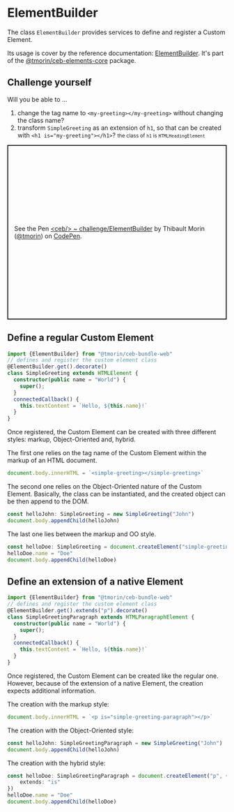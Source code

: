 # ElementBuilder

The class `ElementBuilder` provides services to define and register a Custom Element.

Its usage is cover by the reference documentation: [ElementBuilder](../api/classes/_tmorin_ceb_elements_core.ElementBuilder.html).
It's part of the [@tmorin/ceb-elements-core](https://www.npmjs.com/package/@tmorin/ceb-elements-core) package.

## Challenge yourself

Will you be able to ...
1. change the tag name to `<my-greeting></my-greeting>` without changing the class name?
2. transform `SimpleGreeting` as an extension of `h1`, so that can be created with `<h1 is="my-greeting"></h1>`? <small>the class of `h1` is `HTMLHeadingElement`</small>

<p class="codepen" data-height="400" data-theme-id="light" data-default-tab="js,result" data-slug-hash="ExmLwwd" data-editable="true" data-user="tmorin" style="height: 400px; box-sizing: border-box; display: flex; align-items: center; justify-content: center; border: 2px solid; margin: 1em 0; padding: 1em;">
  <span>See the Pen <a href="https://codepen.io/tmorin/pen/ExmLwwd">
  &lt;ceb/&gt; ~ challenge/ElementBuilder</a> by Thibault Morin (<a href="https://codepen.io/tmorin">@tmorin</a>)
  on <a href="https://codepen.io">CodePen</a>.</span>
</p>
<script async src="https://cpwebassets.codepen.io/assets/embed/ei.js"></script>

## Define a regular Custom Element

```typescript
import {ElementBuilder} from "@tmorin/ceb-bundle-web"
// defines and register the custom element class
@ElementBuilder.get().decorate()
class SimpleGreeting extends HTMLElement {
  constructor(public name = "World") {
    super();
  }
  connectedCallback() {
    this.textContent = `Hello, ${this.name}!`
  }
}
```

Once registered, the Custom Element can be created with three different styles: markup, Object-Oriented and, hybrid.

The first one relies on the tag name of the Custom Element within the markup of an HTML document.

```typescript
document.body.innerHTML = `<simple-greeting></simple-greeting>`
```

The second one relies on the Object-Oriented nature of the Custom Element.
Basically, the class can be instantiated, and the created object can be then append to the DOM.

```typescript
const helloJohn: SimpleGreeting = new SimpleGreeting("John")
document.body.appendChild(helloJohn)
```

The last one lies between the markup and OO style.

```typescript
const helloDoe: SimpleGreeting = document.createElement("simple-greeting")
helloDoe.name = "Doe"
document.body.appendChild(helloDoe)
```

## Define an extension of a native Element

```typescript
import {ElementBuilder} from "@tmorin/ceb-bundle-web"
// defines and register the custom element class
@ElementBuilder.get().extends("p").decorate()
class SimpleGreetingParagraph extends HTMLParagraphElement {
  constructor(public name = "World") {
    super();
  }
  connectedCallback() {
    this.textContent = `Hello, ${this.name}!`
  }
}
```

Once registered, the Custom Element can be created like the regular one.
However, because of the extension of a native Element, the creation expects additional information. 

The creation with the markup style:
```typescript
document.body.innerHTML = `<p is="simple-greeting-paragraph"></p>`
```

The creation with the Object-Oriented style:
```typescript
const helloJohn: SimpleGreetingParagraph = new SimpleGreeting("John")
document.body.appendChild(helloJohn)
```

The creation with the hybrid style:
```typescript
const helloDoe: SimpleGreetingParagraph = document.createElement("p", {
    extends: "is"
})
helloDoe.name = "Doe"
document.body.appendChild(helloDoe)
```
